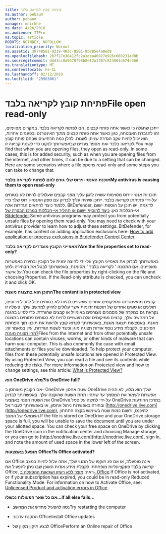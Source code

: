 ```yaml
---
title: פתיחת קובץ לקריאה בלבד
ms.author: pebaum
author: pebaum
manager: mnirkhe
ms.date: 4/26/2018
ms.audience: ITPro
ms.topic: article
ROBOTS: NOINDEX, NOFOLLOW
localization_priority: Normal
ms.assetid: 39748581-d319-403c-8501-9b785e4a0ed8
ms.openlocfilehash: 2b7f27e38412fc2a1dea46027e926c660231ed8b
ms.sourcegitcommit: dd43cc0a9470f98b8ef2a3787c823801d674c666
ms.translationtype: MT
ms.contentlocale: he-IL
ms.lasthandoff: 02/12/2019
ms.locfileid: "29903061"
---
```

# <a name="file-open-read-only"></a><span data-ttu-id="064fa-102">פתיחת קובץ לקריאה בלבד</span><span class="sxs-lookup"><span data-stu-id="064fa-102">File open read-only</span></span>

<span data-ttu-id="064fa-p101">ייתכן שתגלה כי כאשר אתה פותח קבצים, הם לפתוח לקריאה בלבד. במקרים מסוימים, זהו להגברת האבטחה, כגון כאשר אתה פותח קבצים מתוך האינטרנט ובפעמים אחרות, הוא יכול להיות עקב הגדרה שניתן לשנות. להלן כמה תרחישים שבהם פותח קובץ לקריאה בלבד ואת מספר צעדים שבאפשרותך לנקוט כדי לשנות קביעה זו.</span><span class="sxs-lookup"><span data-stu-id="064fa-p101">You may find that when you are opening files, they open as read-only. In some cases, this is for added security, such as when you are opening files from the internet, and other times, it can be due to a setting that can be changed. Here are some scenarios where a file opens read-only and some steps you can take to change that.</span></span>
  
 <span data-ttu-id="064fa-106">**תוכנת האנטי-וירוס שלי גורם להם לפתוח לקריאה בלבד**</span><span class="sxs-lookup"><span data-stu-id="064fa-106">**My antivirus is causing them to open read-only**</span></span>
  
<span data-ttu-id="064fa-p102">תוכניות אנטי-וירוס מסוימות עשויה להגן עליך מפני קבצים שעלולים להיות לא בטוחים על-ידי פתיחתן לקריאה בלבד. ייתכן שיהיה עליך לבדוק עם ספק האנטי-וירוס שלך כדי ללמוד כיצד להתאים הגדרות אלה. BitDefender, לדוגמה, יש תוכן על הוספת יישום אי-הכללות כאן: [כיצד להוסיף יישום או תהליך אי-הכללות במרכז הבקרה של Bitdefender](https://www.bitdefender.com/support/how-to-add-application-or-process-exclusions-in-bitdefender-control-center-1119.mdl).</span><span class="sxs-lookup"><span data-stu-id="064fa-p102">Some antivirus programs may protect you from potentially unsafe files by opening them read-only. You may need to check with your antivirus provider to learn how to adjust these settings. BitDefender, for example, has content on adding application exclusions here: [How to add application or process exclusions in Bitdefender Control Center](https://www.bitdefender.com/support/how-to-add-application-or-process-exclusions-in-bitdefender-control-center-1119.mdl).</span></span>
  
 <span data-ttu-id="064fa-110">**מאפייני הקובץ מוגדרים לקריאה בלבד?**</span><span class="sxs-lookup"><span data-stu-id="064fa-110">**Are the file properties set to read-only?**</span></span>
  
<span data-ttu-id="064fa-p103">באפשרותך לבדוק את מאפייני הקובץ על-ידי לחיצה ימנית על הקובץ ובחירה באפשרות מאפיינים. אם התכונה ' לקריאה בלבד ' מסומנת, באפשרותך לבטל את הבחירה ולחץ על אישור.</span><span class="sxs-lookup"><span data-stu-id="064fa-p103">You can check the file properties by right-clicking on the file and choosing Properties. If the Read-only attribute is checked, you can uncheck it and click OK.</span></span>
  
 <span data-ttu-id="064fa-113">**התוכן הוא בתצוגה מוגנת**</span><span class="sxs-lookup"><span data-stu-id="064fa-113">**The content is in protected view**</span></span>
  
<span data-ttu-id="064fa-p104">קבצים מהאינטרנט וממיקומים אחרים שעשויים להיות לא בטוחים יכול להכיל וירוסים, תולעים או סוגים אחרים של תוכנות זדוניות אשר עלולים להזיק למחשב שלך. פעולה זו נקראת גם במקרה של מסמכים מצורפים באימייל או קבצים שהורדת. כדי לסייע בהגנה על המחשב שלך, קבצים ממיקומים אלה העשויים להיות לא בטוחים פתוחים בתצוגה מוגנת. באמצעות תצוגה מוגנת, באפשרותך לקרוא קובץ ולראות את תוכנו תוך הפחתת הסיכונים. לקבלת מידע נוסף אודות תצוגה מוגן וכיצד לשנות הגדרות, עיין במאמר זה: [מהו תצוגה מוגנת?](https://support.office.com/article/d6f09ac7-e6b9-4495-8e43-2bbcdbcb6653)</span><span class="sxs-lookup"><span data-stu-id="064fa-p104">Files from the Internet and from other potentially unsafe locations can contain viruses, worms, or other kinds of malware that can harm your computer. This is also commonly the case with email attachments or files you've downloaded. To help protect your computer, files from these potentially unsafe locations are opened in Protected View. By using Protected View, you can read a file and see its contents while reducing the risks. For more information on Protected view and how to change settings, see this article: [What is Protected View?](https://support.office.com/article/d6f09ac7-e6b9-4495-8e43-2bbcdbcb6653)</span></span>
  
 <span data-ttu-id="064fa-119">**הוא OneDrive מלא?**</span><span class="sxs-lookup"><span data-stu-id="064fa-119">**Is OneDrive full?**</span></span>
  
<span data-ttu-id="064fa-p105">אם הקובץ מאוחסן ב- OneDrive שטח אחסון OneDrive שלך הוא מלא, לא תהיה אפשרות לשמור את המסמך עד שתהיו תחת השטח שהוקצה שלך. באפשרותך לבדוק את השטח הפנוי באמצעי OneDrive על-ידי לחיצה על סמל OneDrive במרכז ההודעות ובחירה באפשרות ניהול אחסון, או באפשרותך לעבור אל [http://onedrive.live.com](http://onedrive.live.com), להיכנס, ורשום כמות שטח בשימוש בקצה התחתון השמאלי של המסך.</span><span class="sxs-lookup"><span data-stu-id="064fa-p105">If the file is stored on OneDrive and your OneDrive storage space is full, you will be unable to save the document until you are under your allotted space. You can check your free space on OneDrive by clicking the OneDrive icon in the notification center and choosing Manage storage, or you can go to [http://onedrive.live.com](http://onedrive.live.com), sign in, and note the amount of used space in the lower left of the screen.</span></span>
  
 <span data-ttu-id="064fa-122">**מופעל באמצעות Office?**</span><span class="sxs-lookup"><span data-stu-id="064fa-122">**Is Office activated?**</span></span>
  
<span data-ttu-id="064fa-p106">אם Office אינה מופעלת, או אם פג תוקפו של המנוי שלך, אתה עלול להיות במצב קריאה בלבד פונקציונליות מופחתת. לקבלת מידע אודות האופן שבו ניתן להפעיל את Office, ראה: [מוצר ללא רשיון ושגיאות ההפעלה ב- Office](https://support.office.com/article/0d23d3c0-c19c-4b2f-9845-5344fedc4380).</span><span class="sxs-lookup"><span data-stu-id="064fa-p106">If Office is not activated, or if your subscription has expired, you could be in read-only Reduced Functionality Mode. For information on how to Activate Office, see: [Unlicensed Product and activation errors in Office](https://support.office.com/article/0d23d3c0-c19c-4b2f-9845-5344fedc4380).</span></span>
  
 <span data-ttu-id="064fa-125">**אם כל שאר הפעולות נכשלו...**</span><span class="sxs-lookup"><span data-stu-id="064fa-125">**If all else fails...**</span></span>
  
- <span data-ttu-id="064fa-126">נסה להפעיל מחדש את המחשב</span><span class="sxs-lookup"><span data-stu-id="064fa-126">Try restarting the computer</span></span>
    
- <span data-ttu-id="064fa-127">התקנת עדכוני Office</span><span class="sxs-lookup"><span data-stu-id="064fa-127">Install Office updates</span></span>
    
- <span data-ttu-id="064fa-128">לבצע תיקון מקוון של Office</span><span class="sxs-lookup"><span data-stu-id="064fa-128">Perform an Online repair of Office</span></span>
    

